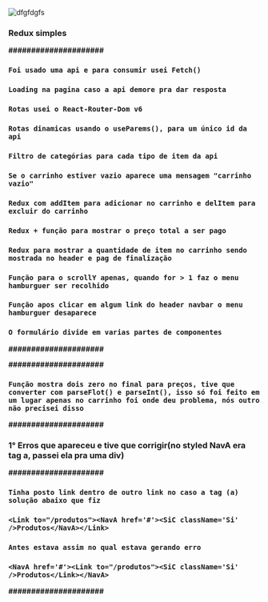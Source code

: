 ![dfgfdgfs](https://user-images.githubusercontent.com/73972922/171724995-693220fd-32d5-40bc-9b8c-7606961bfde1.gif)


### Redux simples
**#####################**
### `Foi usado uma api e para consumir usei Fetch()`
### `Loading na pagina caso a api demore pra dar resposta`
### `Rotas usei o React-Router-Dom v6`
### `Rotas dinamicas usando o useParems(), para um único id da api`
### `Filtro de categórias para cada tipo de item da api`
### `Se o carrinho estiver vazio aparece uma mensagem "carrinho vazio"`
### `Redux com addItem para adicionar no carrinho e delItem para excluir do carrinho`
### `Redux + função para mostrar o preço total a ser pago`
### `Redux para mostrar a quantidade de item no carrinho sendo mostrada no header e pag de finalização`
### `Função para o scrollY apenas, quando for > 1 faz o menu hamburguer ser recolhido`
### `Função apos clicar em algum link do header navbar o menu hamburguer desaparece`
### `O formulário divide em varias partes de componentes`

**#####################**


**#####################**
### `Função mostra dois zero no final para preços, tive que converter com parseFlot() e parseInt(), isso só foi feito em um lugar apenas no carrinho foi onde deu problema, nós outro não precisei disso `
**#####################**


### 1° Erros que apareceu e tive que corrigir(no styled NavA era tag a, passei ela pra uma div)

**#####################**
### `Tinha posto link dentro de outro link no caso a tag (a) solução abaixo que fiz`
### `<Link to="/produtos"><NavA href='#'><SiC className='Si' />Produtos</NavA></Link>`

### `Antes estava assim no qual estava gerando erro`
### `<NavA href='#'><Link to="/produtos"><SiC className='Si' />Produtos</Link></NavA>`
**#####################**
